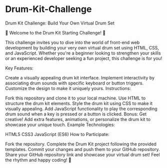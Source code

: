 # Drum-Kit-Challenge
Drum Kit Challenge: Build Your Own Virtual Drum Set

🥁 Welcome to the Drum Kit Starting Challenge! 🥁

This challenge invites you to dive into the world of front-end web development by building your very own virtual drum set using HTML, CSS, and JavaScript. Whether you're a beginner looking to strengthen your skills or an experienced developer seeking a fun project, this challenge is for you!

Key Features:

Create a visually appealing drum kit interface.
Implement interactivity by associating drum sounds with specific keyboard or button triggers.
Customize the design to make it uniquely yours.
Instructions:

Fork this repository and clone it to your local machine.
Use HTML to structure the drum kit elements.
Style the drum kit using CSS to make it visually appealing.
Add JavaScript functionality to play the corresponding drum sound when a key is pressed or a button is clicked.
Bonus: Get creative! Add extra features, animations, or personalize the drum kit to showcase your unique touch.
Example Technologies:

HTML5
CSS3
JavaScript (ES6)
How to Participate:

Fork the repository.
Complete the Drum Kit project following the provided templates.
Commit your changes and push them to your GitHub repository.
Share your GitHub repository link and showcase your virtual drum set!
Feel the rhythm and happy coding! 🚀
